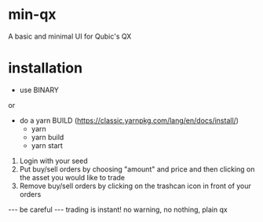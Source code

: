 # min-qx

A basic and minimal UI for Qubic's QX

# installation

- use BINARY

or

- do a yarn BUILD (https://classic.yarnpkg.com/lang/en/docs/install/)
  - yarn
  - yarn build
  - yarn start

1. Login with your seed
2. Put buy/sell orders by choosing "amount" and price and then clicking on the asset you would like to trade
3. Remove buy/sell orders by clicking on the trashcan icon in front of your orders

--- be careful ---
trading is instant! no warning, no nothing, plain qx
